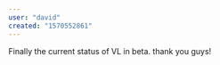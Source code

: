 ```yaml
---
user: "david"
created: "1570552861"
---
```


Finally the current status of VL in beta. thank you guys!
